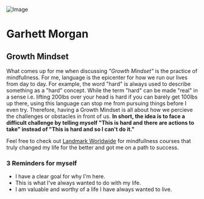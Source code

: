 ![Image](https://pbs.twimg.com/profile_images/1205904393935024128/EWgRuxD4_400x400.jpg)

<!-- Only I can see this! -->

# Garhett Morgan

## Growth Mindset
What comes up for me when discussing _"Growth Mindset"_ is the practice of mindfullness. For me, language is the epicenter for how we run our lives from day to day. For example, the word "hard" is always used to describe something as a "hard" concept. While the term "hard" can be made "real" in a sense i.e. lifting 200lbs over your head is hard if you can barely get 100lbs up there, using this language can stop me from pursuing things before I even try. Therefore, having a Growth Mindset is all about how we percieve the challenges or obstacles in front of us. **In short, the idea is to face a difficult challenge by telling myself "This is hard and there are actions to take" instead of "This is hard and so I can't do it."**

Feel free to check out [Landmark Worldwide](http://www.landmarkworldwide.com) for mindfullness courses that truly changed my life for the better and got me on a path to success.

### 3 Reminders for myself
- I have a clear goal for why I'm here.
- This is what I've always wanted to do with my life.
- I am valuable and worthy of a life I have always wanted to live.
